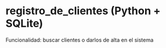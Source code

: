 # registro_de_clientes (Python + SQLite)

Funcionalidad: buscar clientes o darlos de alta en el sistema
